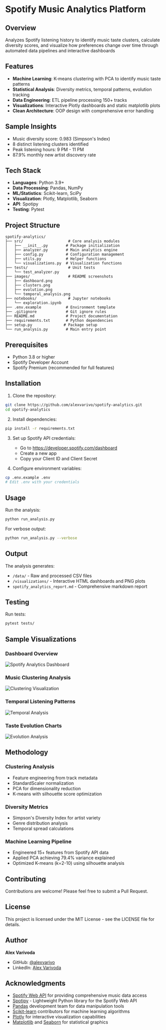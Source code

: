 # Spotify Music Analytics Platform

## Overview
Analyzes Spotify listening history to identify music taste clusters, calculate diversity scores, and visualize how preferences change over time through automated data pipelines and interactive dashboards
## Features
- **Machine Learning**: K-means clustering with PCA to identify music taste patterns
- **Statistical Analysis**: Diversity metrics, temporal patterns, evolution tracking
- **Data Engineering**: ETL pipeline processing 150+ tracks
- **Visualizations**: Interactive Plotly dashboards and static matplotlib plots
- **Clean Architecture**: OOP design with comprehensive error handling

## Sample Insights
- Music diversity score: 0.983 (Simpson's Index)
- 8 distinct listening clusters identified
- Peak listening hours: 9 PM - 11 PM
- 87.9% monthly new artist discovery rate

## Tech Stack
- **Languages**: Python 3.9+
- **Data Processing**: Pandas, NumPy
- **ML/Statistics**: Scikit-learn, SciPy
- **Visualization**: Plotly, Matplotlib, Seaborn
- **API**: Spotipy
- **Testing**: Pytest

## Project Structure
```
spotify-analytics/
├── src/                    # Core analysis modules
│   ├── __init__.py        # Package initialization
│   ├── analyzer.py        # Main analytics engine
│   ├── config.py          # Configuration management
│   ├── utils.py           # Helper functions
│   └── visualizations.py  # Visualization functions
├── tests/                  # Unit tests
│   └── test_analyzer.py
├── images/                 # README screenshots
│   ├── dashboard.png
│   ├── clusters.png
│   ├── evolution.png
│   └── temporal_analysis.png
├── notebooks/              # Jupyter notebooks
│   └── exploration.ipynb
├── .env.example           # Environment template
├── .gitignore             # Git ignore rules
├── README.md              # Project documentation
├── requirements.txt       # Python dependencies
├── setup.py              # Package setup
└── run_analysis.py        # Main entry point
```

## Prerequisites
- Python 3.8 or higher
- Spotify Developer Account
- Spotify Premium (recommended for full features)

## Installation

1. Clone the repository:
```bash
git clone https://github.com/alexvarivo/spotify-analytics.git
cd spotify-analytics
```

2. Install dependencies:
```bash
pip install -r requirements.txt
```

3. Set up Spotify API credentials:
   - Go to https://developer.spotify.com/dashboard
   - Create a new app
   - Copy your Client ID and Client Secret
   
4. Configure environment variables:
```bash
cp .env.example .env
# Edit .env with your credentials
```

## Usage

Run the analysis:
```bash
python run_analysis.py
```

For verbose output:
```bash
python run_analysis.py --verbose
```

## Output

The analysis generates:
- `/data/` - Raw and processed CSV files
- `/visualizations/` - Interactive HTML dashboards and PNG plots
- `spotify_analytics_report.md` - Comprehensive markdown report

## Testing

Run tests:
```bash
pytest tests/
```

## Sample Visualizations

### Dashboard Overview
![Spotify Analytics Dashboard](images/dashboard.png)

### Music Clustering Analysis
![Clustering Visualization](images/clusters.png)

### Temporal Listening Patterns
![Temporal Analysis](images/temporal_analysis.png)

### Taste Evolution Charts
![Evolution Analysis](images/evolution.png)
## Methodology

### Clustering Analysis
- Feature engineering from track metadata
- StandardScaler normalization
- PCA for dimensionality reduction
- K-means with silhouette score optimization

### Diversity Metrics
- Simpson's Diversity Index for artist variety
- Genre distribution analysis
- Temporal spread calculations

### Machine Learning Pipeline
- Engineered 15+ features from Spotify API data
- Applied PCA achieving 79.4% variance explained
- Optimized K-means (k=2-10) using silhouette analysis

## Contributing

Contributions are welcome! Please feel free to submit a Pull Request.

## License

This project is licensed under the MIT License - see the LICENSE file for details.

## Author

**Alex Varivoda**
- GitHub: [@alexvarivo](https://github.com/alexvarivo)
- LinkedIn: [Alex Varivoda](https://linkedin.com/in/alexvarivoda)

## Acknowledgments

- [Spotify Web API](https://developer.spotify.com/documentation/web-api/) for providing comprehensive music data access
- [Spotipy](https://github.com/spotipy-dev/spotipy) - Lightweight Python library for the Spotify Web API
- [Pandas](https://pandas.pydata.org/) development team for data manipulation tools
- [Scikit-learn](https://scikit-learn.org/) contributors for machine learning algorithms
- [Plotly](https://plotly.com/) for interactive visualization capabilities
- [Matplotlib](https://matplotlib.org/) and [Seaborn](https://seaborn.pydata.org/) for statistical graphics